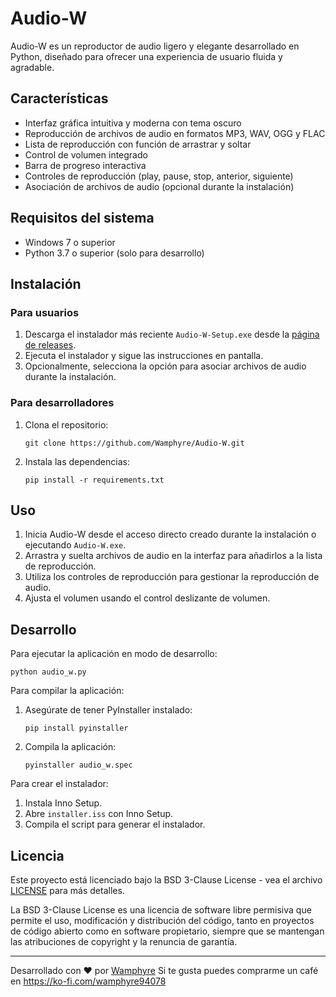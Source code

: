 # Audio-W

Audio-W es un reproductor de audio ligero y elegante desarrollado en Python, diseñado para ofrecer una experiencia de usuario fluida y agradable.

## Características

- Interfaz gráfica intuitiva y moderna con tema oscuro
- Reproducción de archivos de audio en formatos MP3, WAV, OGG y FLAC
- Lista de reproducción con función de arrastrar y soltar
- Control de volumen integrado
- Barra de progreso interactiva
- Controles de reproducción (play, pause, stop, anterior, siguiente)
- Asociación de archivos de audio (opcional durante la instalación)

## Requisitos del sistema

- Windows 7 o superior
- Python 3.7 o superior (solo para desarrollo)

## Instalación

### Para usuarios

1. Descarga el instalador más reciente `Audio-W-Setup.exe` desde la [página de releases](https://github.com/Wamphyre/Audio-W/releases).
2. Ejecuta el instalador y sigue las instrucciones en pantalla.
3. Opcionalmente, selecciona la opción para asociar archivos de audio durante la instalación.

### Para desarrolladores

1. Clona el repositorio:
   ```
   git clone https://github.com/Wamphyre/Audio-W.git
   ```
2. Instala las dependencias:
   ```
   pip install -r requirements.txt
   ```

## Uso

1. Inicia Audio-W desde el acceso directo creado durante la instalación o ejecutando `Audio-W.exe`.
2. Arrastra y suelta archivos de audio en la interfaz para añadirlos a la lista de reproducción.
3. Utiliza los controles de reproducción para gestionar la reproducción de audio.
4. Ajusta el volumen usando el control deslizante de volumen.

## Desarrollo

Para ejecutar la aplicación en modo de desarrollo:

```
python audio_w.py
```

Para compilar la aplicación:

1. Asegúrate de tener PyInstaller instalado:
   ```
   pip install pyinstaller
   ```
2. Compila la aplicación:
   ```
   pyinstaller audio_w.spec
   ```

Para crear el instalador:

1. Instala Inno Setup.
2. Abre `installer.iss` con Inno Setup.
3. Compila el script para generar el instalador.

## Licencia

Este proyecto está licenciado bajo la BSD 3-Clause License - vea el archivo [LICENSE](LICENSE) para más detalles.

La BSD 3-Clause License es una licencia de software libre permisiva que permite el uso, modificación y distribución del código, tanto en proyectos de código abierto como en software propietario, siempre que se mantengan las atribuciones de copyright y la renuncia de garantía.

---

Desarrollado con ❤️ por [Wamphyre](https://github.com/Wamphyre)
Si te gusta puedes comprarme un café en https://ko-fi.com/wamphyre94078
